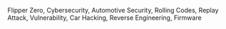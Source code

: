 Flipper Zero, Cybersecurity, Automotive Security, Rolling Codes, Replay Attack, Vulnerability, Car Hacking, Reverse Engineering, Firmware
